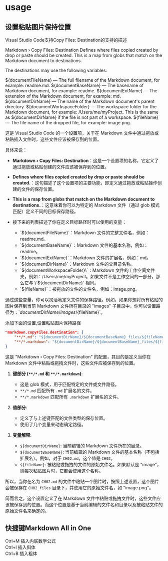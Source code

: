 # usage

## 设置粘贴图片保持位置
Visual Studio Code支持Copy Files: Destination的支持的描述

Markdown › Copy Files: Destination
Defines where files copied created by drop or paste should be created. This is a map from globs that match on the Markdown document to destinations.

The destinations may use the following variables:

${documentFileName} — The full filename of the Markdown document, for example: readme.md.
${documentBaseName} — The basename of Markdown document, for example: readme.
${documentExtName} — The extension of the Markdown document, for example: md.
${documentDirName} — The name of the Markdown document's parent directory.
${documentWorkspaceFolder} — The workspace folder for the Markdown document, for example: /Users/me/myProject. This is the same as ${documentDirName} if the file is not part of a workspace.
${fileName} — The file name of the dropped file, for example: image.png.


这是 Visual Studio Code 的一个设置项，关于在 Markdown 文件中通过拖放或粘贴插入文件时，这些文件应该被保存到的位置。

具体来说：

- **Markdown › Copy Files: Destination**：这是一个设置项的名称，它定义了通过拖放或粘贴创建的文件应该被保存到的位置。
  
- **Defines where files copied created by drop or paste should be created.**：这句描述了这个设置项的主要功能，即定义通过拖放或粘贴操作创建的文件的保存位置。
  
- **This is a map from globs that match on the Markdown document to destinations.**：这意味着你可以为特定的 Markdown 文件（通过 glob 模式匹配）定义不同的目标保存路径。
  
- 接下来的列表描述了你在定义目标路径时可以使用的变量：
  - \`${documentFileName}\`：Markdown 文件的完整文件名，例如：readme.md。
  - \`${documentBaseName}\`：Markdown 文件的基本名称，例如：readme。
  - \`${documentExtName}\`：Markdown 文件的扩展名，例如：md。
  - \`${documentDirName}\`：Markdown 文件的父目录名称。
  - \`${documentWorkspaceFolder}\`：Markdown 文件的工作空间文件夹，例如：/Users/me/myProject。如果文件不是工作空间的一部分，那么它与 \`${documentDirName}\` 相同。
  - \`${fileName}\`：被拖放的文件的文件名，例如：image.png。

通过这些变量，你可以灵活地定义文件的保存路径。例如，如果你想将所有粘贴的图片保存到当前 Markdown 文件所在目录的 "images" 子目录中，你可以设置路径为：\`${documentDirName}/images/${fileName}\`。

添加下面的设置,设置粘贴图片保持路径

```json
"markdown.copyFiles.destination": {
    "**/*.md": "${documentDirName}/${documentBaseName}_files/${fileName}",
    "**/*.markdown": "${documentDirName}/${documentBaseName}_files/${fileName}"
}
```

这是 "Markdown › Copy Files: Destination" 的配置，其目的是定义当你在 Markdown 文件中粘贴或拖拽文件时，这些文件应被保存到的位置。

1. **键部分 (`**/*.md` 和 `**/*.markdown`)**:
   - 这是 glob 模式，用于匹配特定的文件或文件路径。
   - `**/*.md` 匹配所有 `.md` 扩展名的文件。
   - `**/*.markdown` 匹配所有 `.markdown` 扩展名的文件。

2. **值部分**:
   - 定义了与上述键匹配的文件类型的保存位置。
   - 使用了几个变量来动态确定路径。

3. **变量解释**:
   - `${documentDirName}`: 当前编辑的 Markdown 文件所在的目录。
   - `${documentBaseName}`: 当前编辑的 Markdown 文件的基本名称（不包括扩展名）。例如，对于 `CH02.md`，这个值是 `CH02`。
   - `${fileName}`: 被粘贴或拖拽的文件的原始文件名。如果默认是 "image"，则每次粘贴图片时，它都会使用这个名称。

所以，当你在名为 `CH02.md` 的文件中粘贴一个图片时，按照上述设置，这个图片会被保存在 `CH02_files` 目录下，并使用它的原始文件名，如 "image.png"。

简而言之，这个设置定义了在 Markdown 文件中粘贴或拖拽文件时，这些文件应该被保存到的位置。而这个位置是基于当前编辑的文件名和目录以及被粘贴文件的原始文件名来确定的。


## 快捷键Markdown All in One
Ctrl+M 插入内联数学公式  
Ctrl+I 插入斜体  
Ctrl+B 插入粗体  